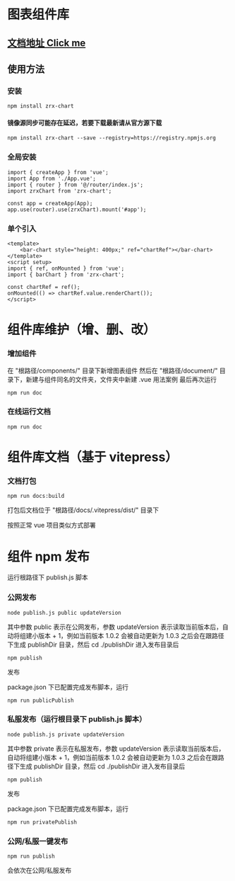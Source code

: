 # 图表组件库

## [文档地址 Click me](https://zrx-chart.pages.dev/)

## 使用方法

### 安装
```bash{4}
npm install zrx-chart
```

#### 镜像源同步可能存在延迟，若要下载最新请从官方源下载
```bash{4}
npm install zrx-chart --save --registry=https://registry.npmjs.org
```

### 全局安装
```js{4}
import { createApp } from 'vue';
import App from './App.vue';
import { router } from '@/router/index.js';
import zrxChart from 'zrx-chart';

const app = createApp(App);
app.use(router).use(zrxChart).mount('#app');
```

### 单个引入
```vue{4}
<template>
    <bar-chart style="height: 400px;" ref="chartRef"></bar-chart>
</template>
<script setup>
import { ref, onMounted } from 'vue';
import { barChart } from 'zrx-chart';

const chartRef = ref();
onMounted(() => chartRef.value.renderChart());
</script>        
```  


# 组件库维护（增、删、改）

### 增加组件
在 "根路径/components/" 目录下新增图表组件
然后在 "根路径/document/" 目录下，新建与组件同名的文件夹，文件夹中新建 .vue 用法案例
最后再次运行
```bash{4}
npm run doc
```

### 在线运行文档
```bash{4}
npm run doc
```  



# 组件库文档（基于 vitepress）


### 文档打包
```bash{4}
npm run docs:build
```

打包后文档位于 "根路径/docs/.vitepress/dist/" 目录下

按照正常 vue 项目类似方式部署



# 组件 npm 发布

运行根路径下 publish.js 脚本

### 公网发布
```bash{4}
node publish.js public updateVersion
```
其中参数 public 表示在公网发布，参数 updateVersion 表示读取当前版本后，自动将组建小版本 + 1，例如当前版本 1.0.2 会被自动更新为 1.0.3
之后会在跟路径下生成 publishDir 目录，然后 cd ./publishDir 进入发布目录后
```bash{4}
npm publish
```
发布

package.json 下已配置完成发布脚本，运行
```bash{4}
npm run publicPublish
```

### 私服发布（运行根目录下 publish.js 脚本）
```bash{4}
node publish.js private updateVersion
```
其中参数 private 表示在私服发布，参数 updateVersion 表示读取当前版本后，自动将组建小版本 + 1，例如当前版本 1.0.2 会被自动更新为 1.0.3
之后会在跟路径下生成 publishDir 目录，然后 cd ./publishDir 进入发布目录后
```bash{4}
npm publish
```
发布

package.json 下已配置完成发布脚本，运行
```bash{4}
npm run privatePublish
```

### 公网/私服一键发布
```bash{4}
npm run publish
```
会依次在公网/私服发布